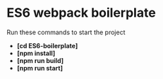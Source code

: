 # ES6 webpack boilerplate
Run these commands to start the project
- **[cd ES6-boilerplate]**
- **[npm install]**
- **[npm run build]**
- **[npm run start]**